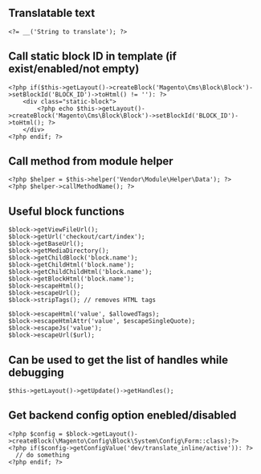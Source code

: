 ## Translatable text
```
<?= __('String to translate'); ?>
```

## Call static block ID in template (if exist/enabled/not empty)
```
<?php if($this->getLayout()->createBlock('Magento\Cms\Block\Block')->setBlockId('BLOCK_ID')->toHtml() != ''): ?>
    <div class="static-block">
        <?php echo $this->getLayout()->createBlock('Magento\Cms\Block\Block')->setBlockId('BLOCK_ID')->toHtml(); ?>
    </div>
<?php endif; ?>
```

## Call method from module helper
```
<?php $helper = $this->helper('Vendor\Module\Helper\Data'); ?>
<?php $helper->callMethodName(); ?>
```

## Useful block functions
```
$block->getViewFileUrl();
$block->getUrl('checkout/cart/index');
$block->getBaseUrl();
$block->getMediaDirectory();
$block->getChildBlock('block.name');
$block->getChildHtml('block.name');
$block->getChildChildHtml('block.name');
$block->getBlockHtml('block.name');
$block->escapeHtml();
$block->escapeUrl();
$block->stripTags(); // removes HTML tags

$block->escapeHtml('value', $allowedTags);
$block->escapeHtmlAttr('value', $escapeSingleQuote);
$block->escapeJs('value');
$block->escapeUrl($url);
```

## Can be used to get the list of handles while debugging
```
$this->getLayout()->getUpdate()->getHandles();
```

## Get backend config option enebled/disabled
```
<?php $config = $block->getLayout()->createBlock(\Magento\Config\Block\System\Config\Form::class);?>
<?php if($config->getConfigValue('dev/translate_inline/active')): ?>
  // do something
<?php endif; ?>
```
